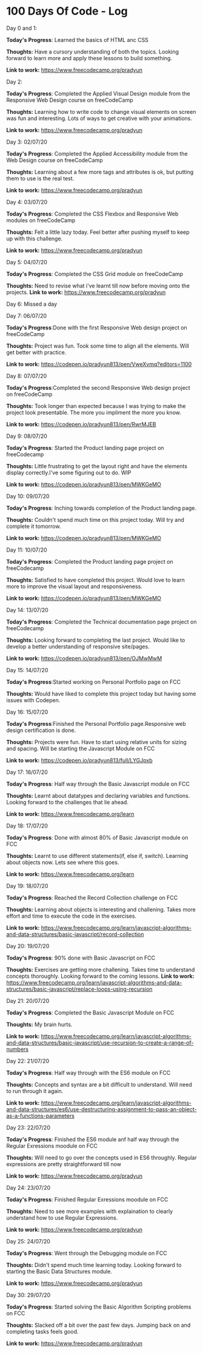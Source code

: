 # 100 Days Of Code - Log

Day 0 and 1: 

**Today's Progress**: Learned the basics of HTML anc CSS

**Thoughts:** Have a cursory understanding of both the topics. Looking forward to learn more and apply these lessons to build something.

**Link to work:** https://www.freecodecamp.org/pradyun

Day 2: 

**Today's Progress**: Completed the Applied Visual Design module from the Responsive Web Design course on freeCodeCamp

**Thoughts:** Learning how to write code to change visual elements on screen was fun and interesting. Lots of ways to get creative with your animations. 

**Link to work:** https://www.freecodecamp.org/pradyun

Day 3: 02/07/20

**Today's Progress**: Completed the Applied Accessibility module from the Web Design course on freeCodeCamp

**Thoughts:** Learning about a few more tags and attributes is ok, but putting them to use is the real test.

**Link to work:** https://www.freecodecamp.org/pradyun

Day 4: 03/07/20

**Today's Progress**: Completed the CSS Flexbox and Responsive Web modules on freeCodeCamp

**Thoughts:** Felt a little lazy today. Feel better after pushing myself to keep up with this challenge.

**Link to work:** https://www.freecodecamp.org/pradyun


Day 5: 04/07/20

**Today's Progress**: Completed the CSS Grid module on freeCodeCamp

**Thoughts:** Need to revise what i've learnt till now before moving onto the projects.
**Link to work:** https://www.freecodecamp.org/pradyun

Day 6: Missed a day


Day 7: 06/07/20

**Today's Progress**:Done with the first Responsive Web design project on freeCodeCamp

**Thoughts:** Project was fun. Took some time to align all the elements. Will get better with practice.

**Link to work:** https://codepen.io/pradyun813/pen/VweXvmq?editors=1100

Day 8: 07/07/20

**Today's Progress**:Completed the second Responsive Web design project on freeCodeCamp

**Thoughts:** Took longer than expected because I was trying to make the project look presentable. The more you impliment the more you know. 

**Link to work:** https://codepen.io/pradyun813/pen/RwrMJEB

Day 9: 08/07/20

**Today's Progress**: Started the Product landing page project on freeCodecamp

**Thoughts:** Little frustrating to get the layout right and have the elements display correctly.I've some figuring out to do. WIP

**Link to work:** https://codepen.io/pradyun813/pen/MWKGeMO

Day 10: 09/07/20

**Today's Progress**: Inching towards completion of the Product landing page.

**Thoughts:** Couldn't spend much time on this project today. Will try and complete it tomorrow. 

**Link to work:** https://codepen.io/pradyun813/pen/MWKGeMO


Day 11: 10/07/20

**Today's Progress**: Completed the Product landing page project on freeCodecamp

**Thoughts:** Satisfied to have completed this project. Would love to learn more to improve the visual layout and responsiveness.

**Link to work:** https://codepen.io/pradyun813/pen/MWKGeMO

Day 14: 13/07/20

**Today's Progress**: Completed the Technical documentation page project on freeCodecamp

**Thoughts:** Looking forward to completing the last project. Would like to develop a better understanding of responsive site/pages.

**Link to work:** https://codepen.io/pradyun813/pen/OJMwMwM

Day 15: 14/07/20

**Today's Progress**:Started working on Personal Portfolio page on FCC

**Thoughts:** Would have liked to complete this project today but having some issues with Codepen.

Day 16: 15/07/20

**Today's Progress**:Finished the Personal Portfolio page.Responsive web design certification is done.

**Thoughts:** Projects were fun. Have to start using relative units for sizing and spacing. Will
be starting the Javascript Module on FCC   

**Link to work:** https://codepen.io/pradyun813/full/LYGJpxb

Day 17: 16/07/20

**Today's Progress**: Half way through the Basic Javascript module on FCC 

**Thoughts:** Learnt about datatypes and declaring variables and functions. Looking forward to the challenges that lie ahead.   

**Link to work:** https://www.freecodecamp.org/learn

Day 18: 17/07/20

**Today's Progress**: Done with almost 80% of Basic Javascript module on FCC 

**Thoughts:** Learnt to use different statements(if, else if, switch). Learning about objects now. Lets see where this goes. 

**Link to work:** https://www.freecodecamp.org/learn


Day 19: 18/07/20

**Today's Progress**: Reached the Record Collection challenge on FCC

**Thoughts:**  Learning about objects  is interesting and challening. Takes more effort and time to execute the code in the exercises.

**Link to work:** https://www.freecodecamp.org/learn/javascript-algorithms-and-data-structures/basic-javascript/record-collection


Day 20: 19/07/20

**Today's Progress**: 90% done with Basic Javascript on FCC

**Thoughts:** Exercises are getting more challening. Takes time to understand concepts thoroughly. Looking forward to the coming lessons.
**Link to work:** https://www.freecodecamp.org/learn/javascript-algorithms-and-data-structures/basic-javascript/replace-loops-using-recursion


Day 21: 20/07/20

**Today's Progress**: Completed the Basic Javascript Module on FCC

**Thoughts:** My brain hurts.

**Link to work:** https://www.freecodecamp.org/learn/javascript-algorithms-and-data-structures/basic-javascript/use-recursion-to-create-a-range-of-numbers

Day 22: 21/07/20

**Today's Progress**: Half way through with the ES6 module on FCC

**Thoughts:** Concepts and syntax are a bit difficult to understand. Will need to run through it again.

**Link to work:** https://www.freecodecamp.org/learn/javascript-algorithms-and-data-structures/es6/use-destructuring-assignment-to-pass-an-object-as-a-functions-parameters

Day 23: 22/07/20

**Today's Progress**: Finished the ES6 module anf half way through the Regular Exressions moodule on FCC

**Thoughts:** Will need to go over the concepts used in ES6 throughly. Regular expressions are pretty straightforward till now

**Link to work:** https://www.freecodecamp.org/pradyun

Day 24: 23/07/20

**Today's Progress**: Finished Regular Exressions moodule on FCC

**Thoughts:**  Need to see more examples with explaination to clearly understand how to use Regular Expressions.

**Link to work:** https://www.freecodecamp.org/pradyun

Day 25: 24/07/20

**Today's Progress**: Went through the Debugging module on FCC

**Thoughts:** Didn't spend much time learning today. Looking forward to starting the Basic Data Structures module.

**Link to work:** https://www.freecodecamp.org/pradyun

Day 30: 29/07/20

**Today's Progress**: Started solving the Basic Algorithm Scripting problems on FCC

**Thoughts:** Slacked off a bit over the past few days. Jumping back on and completing tasks feels good.

**Link to work:** https://www.freecodecamp.org/pradyun
